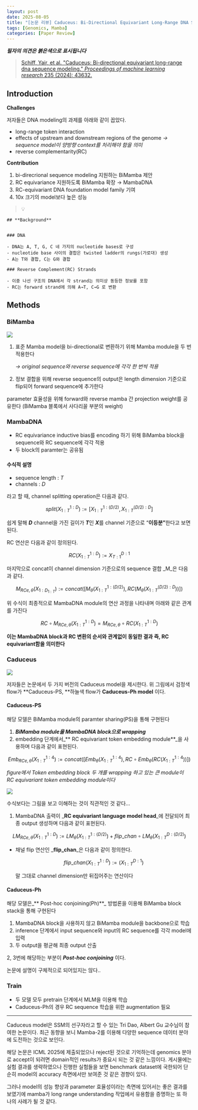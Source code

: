 ```yaml
---
layout: post
date: 2025-08-05
title: "[논문 리뷰] Caduceus: Bi-Directional Equivariant Long-Range DNA Sequence Modeling"
tags: [Genomics, Mamba]
categories: [Paper Review]
---
```


<span class="notion-red">_**필자의 의견은 붉은색으로 표시됩니다**_</span>


> [Schiff, Yair, et al. "Caduceus: Bi-directional equivariant long-range dna sequence modeling." ](https://pmc.ncbi.nlm.nih.gov/articles/PMC12189541/)[_Proceedings of machine learning research_](https://pmc.ncbi.nlm.nih.gov/articles/PMC12189541/)[ 235 (2024): 43632.](https://pmc.ncbi.nlm.nih.gov/articles/PMC12189541/)



## Introduction


**Challenges**


저자들은 DNA modeling의 과제를 아래와 같이 꼽았다.

- long-range token interaction
- effects of upstream and downstream regions of the genome 
_→ sequence model이 양방향 context를 처리해야 함을 의미_
- reverse complementarity(RC)

**Contribution**

1. bi-direcrional sequence modeling 지원하는 BiMamba 제안
1. RC equivariance 지원하도록 BiMamba 확장 → MambaDNA
1. RC-equivariant DNA foundation model family 기여
1. 10x 크기의 model보다 높은 성능

> 💡 


	## **Background**


	### DNA

	- DNA는 A, T, G, C 네 가지의 nucleotide bases로 구성
	- nucleotide base 사이의 결합은 twisted ladder의 rungs(가로대) 생성
	- A는 T와 결합, C는 G와 결합

	### Reverse Complement(RC) Strands

	- 이중 나선 구조의 DNA에서 각 strand는 의미상 동등한 정보를 포함
	- RC는 forward strand에 의해 A→T, C→G 로 변환


## Methods



### BiMamba


![](https://prod-files-secure.s3.us-west-2.amazonaws.com/542b861c-36a8-4051-84e5-8804b6728dba/2c247d59-7815-4980-99f0-8f0d21f445a7/image.png?X-Amz-Algorithm=AWS4-HMAC-SHA256&X-Amz-Content-Sha256=UNSIGNED-PAYLOAD&X-Amz-Credential=ASIAZI2LB466ZFXJS4LR%2F20250816%2Fus-west-2%2Fs3%2Faws4_request&X-Amz-Date=20250816T131904Z&X-Amz-Expires=3600&X-Amz-Security-Token=IQoJb3JpZ2luX2VjEC0aCXVzLXdlc3QtMiJGMEQCIFp7mNlV%2FJ3X8ZqVVuge4wjS%2FxhLiPfh%2FmQu%2FBVVxuH7AiBSpRxUF3TASB35VZGN4U9zAUoCwcIYdHit%2FDK5%2BRm1zCr%2FAwh2EAAaDDYzNzQyMzE4MzgwNSIMAta2bsQVNzdB3b8uKtwDMXOubKvCUtR%2BBq7QA50Fg%2FcAKvpFLkzPVLXmFFjETsRkbGuTfzIfgNb92TETSpx4MnenWFsPgBg4KJCIC4nXwAtzE8RFZD1kYhXUXWbeUopfqf1kBaig8qjJOH%2BxEPTIuPYBzpFjUo75Y3%2FoZBxKwmfiGm%2BBkGfH%2FvwEXxoWF10bd1rna5%2FnTlMLrVgzLAqYxZ4Shlw%2BFFfyC97%2Bw0pDVqorFWsP0lFmRHCTw7HcuZmA5FR%2BlcNBBlRvCjaUWXYyr9ZSULZz8erKxU8GqBXGf2mGrtEzm5ZT1MwrNKbi7BOCmurEo1tcZqVOC1ChV5mQy4fjsVQ6nTVoSSGdVHcX2fqyHaYfvkGDKT%2FcSLBfR8yA%2F9i%2Fkv5kW4IkPk5sWonWlohWFwYwygfajNWf9Snn1GV8ZFWWusEJy6OICgSw%2FeZZx6Yd6DsWY%2By50CjP3aiPfZpDsWz0XP5JXb8VAhXKoE6gE%2BB9RJbPnZ0Y05b1kR07ITVlaxqMwiTi%2BHy6nndKHmsgT8CzQAi2obmpSzxmr5si2IjeJAw114UmSJ0dfwTghlQwzZ84ogqqTSxzwhcPSxp4i3C%2FhfJ6ahepi47bvK7esAnsGDfGPf6hqoXB649R6ccZbmBkt4ezAj0whP6BxQY6pgFY%2FNbADBdWVn9FVTvpuN1GsmFoGoSRkSwAV%2F9sckQ%2BILoPytp%2B8Wpau%2FOtHP0r25X6Tjnmh7MyzPID8FsnD9H4aB2rya7UvowJs72kVe9Y3DyY5tguEee9XJdlNTGFjFkEs7LHkIFergkTBkmfiQRr%2FZaOa%2BOioRtUAy%2FDqRpoDAaBy1o85Hw%2FZTg%2F6ZnRrgyKYm0i3hFJn4IlHFk1xuGJ689NxdZW&X-Amz-Signature=2eb182b377e9c11989d4a32629155a4da9eb4ee25688ba84d1bf7628675d63d1&X-Amz-SignedHeaders=host&x-amz-checksum-mode=ENABLED&x-id=GetObject)

1. 표준 Mamba model을 bi-directional로 변환하기 위해 Mamba module을 두 번 적용한다

	_→ original sequence와 reverse sequence에 각각 한 번씩 적용_

1. 정보 결합을 위해 reverse sequence의 output은 length dimension 기준으로 flip되어 forward sequence에 추가한다

parameter 효율성을 위해 forward와 reverse mamba 간 projection weight를 공유한다 (BiMamba 블록에서 사다리꼴 부분의 weight)



### MambaDNA

- RC equivariance inductive bias를 encoding 하기 위해 BiMamba block을 sequence와 RC sequence에 각각 적용
- 두 block의 paramter는 공유됨


#### 수식적 설명

- sequence length : _T_
- channels : _D_

라고 할 때,  channel splitting operation은 다음과 같다.


$$
split(X^{1:D}_{1:T}):=[X^{1:(D/2)}_{1:T},X^{(D/2):D}_{1:T}]
$$


<span class="notion-red">쉽게 말해 </span><span class="notion-red">_**D**_</span><span class="notion-red"> channel을 가진 길이가 </span><span class="notion-red">_**T**_</span><span class="notion-red">인 </span><span class="notion-red">_**X**_</span><span class="notion-red">를 channel 기준으로 “</span><span class="notion-red">**이등분”**</span><span class="notion-red">한다고 보면 된다.</span>


RC 연산은 다음과 같이 정의된다.


$$
RC(X^{1:D}_{1:T}):=X^{D:1}_{T:1}
$$


마지막으로 concat이 channel dimension 기준으로의 sequence 결합 _M_은 다음과 같다.


$$
M_{RCe,\theta}(X_{1:D_{1:T}}):=concat([M_{\theta}(X^{1:(D/2)}_{1:T}),RC(M_{\theta}(X^{(D/2):D}_{1:T}))])
$$


위 수식이 최종적으로 MambaDNA module의 연산 과정을 나타내며 아래와 같은 관계를 가진다


$$
RC\circ M_{RCe,\theta}(X^{1:D}_{1:T}) = M_{RCe,\theta} \circ RC(X^{1:D}_{1:T})
$$


**이는 MambaDNA block과 RC 변환의 순서와 관계없이 동일한 결과 즉, RC equivariant함을 의미한다**



### Caduceus


![](https://prod-files-secure.s3.us-west-2.amazonaws.com/542b861c-36a8-4051-84e5-8804b6728dba/f94a60d7-8145-473b-aef9-7c68d3ec604a/image.png?X-Amz-Algorithm=AWS4-HMAC-SHA256&X-Amz-Content-Sha256=UNSIGNED-PAYLOAD&X-Amz-Credential=ASIAZI2LB466ZFXJS4LR%2F20250816%2Fus-west-2%2Fs3%2Faws4_request&X-Amz-Date=20250816T131904Z&X-Amz-Expires=3600&X-Amz-Security-Token=IQoJb3JpZ2luX2VjEC0aCXVzLXdlc3QtMiJGMEQCIFp7mNlV%2FJ3X8ZqVVuge4wjS%2FxhLiPfh%2FmQu%2FBVVxuH7AiBSpRxUF3TASB35VZGN4U9zAUoCwcIYdHit%2FDK5%2BRm1zCr%2FAwh2EAAaDDYzNzQyMzE4MzgwNSIMAta2bsQVNzdB3b8uKtwDMXOubKvCUtR%2BBq7QA50Fg%2FcAKvpFLkzPVLXmFFjETsRkbGuTfzIfgNb92TETSpx4MnenWFsPgBg4KJCIC4nXwAtzE8RFZD1kYhXUXWbeUopfqf1kBaig8qjJOH%2BxEPTIuPYBzpFjUo75Y3%2FoZBxKwmfiGm%2BBkGfH%2FvwEXxoWF10bd1rna5%2FnTlMLrVgzLAqYxZ4Shlw%2BFFfyC97%2Bw0pDVqorFWsP0lFmRHCTw7HcuZmA5FR%2BlcNBBlRvCjaUWXYyr9ZSULZz8erKxU8GqBXGf2mGrtEzm5ZT1MwrNKbi7BOCmurEo1tcZqVOC1ChV5mQy4fjsVQ6nTVoSSGdVHcX2fqyHaYfvkGDKT%2FcSLBfR8yA%2F9i%2Fkv5kW4IkPk5sWonWlohWFwYwygfajNWf9Snn1GV8ZFWWusEJy6OICgSw%2FeZZx6Yd6DsWY%2By50CjP3aiPfZpDsWz0XP5JXb8VAhXKoE6gE%2BB9RJbPnZ0Y05b1kR07ITVlaxqMwiTi%2BHy6nndKHmsgT8CzQAi2obmpSzxmr5si2IjeJAw114UmSJ0dfwTghlQwzZ84ogqqTSxzwhcPSxp4i3C%2FhfJ6ahepi47bvK7esAnsGDfGPf6hqoXB649R6ccZbmBkt4ezAj0whP6BxQY6pgFY%2FNbADBdWVn9FVTvpuN1GsmFoGoSRkSwAV%2F9sckQ%2BILoPytp%2B8Wpau%2FOtHP0r25X6Tjnmh7MyzPID8FsnD9H4aB2rya7UvowJs72kVe9Y3DyY5tguEee9XJdlNTGFjFkEs7LHkIFergkTBkmfiQRr%2FZaOa%2BOioRtUAy%2FDqRpoDAaBy1o85Hw%2FZTg%2F6ZnRrgyKYm0i3hFJn4IlHFk1xuGJ689NxdZW&X-Amz-Signature=494d8f9c55f3c8a816c0768fb624e81c0f1f00136f897c21ab0dc6a2359b80db&X-Amz-SignedHeaders=host&x-amz-checksum-mode=ENABLED&x-id=GetObject)


저자들은 논문에서 두 가지 버전의 Caduceus model을 제시한다. 위 그림에서 검정색 flow가 **Caduceus-PS, **하늘색 flow가 **Caduceus-Ph model** 이다.



#### Caduceus-PS


해당 모델은 BiMamba module의 paramter sharing(PS)을 통해 구현된다

1. _**BiMamba module을 MambaDNA block으로 wrapping**_
1. embedding 단계에서_** RC equivariant token embedding module**_을 사용하며 다음과 같이 표현된다.

$$
Emb_{RCe,\theta}(X^{1:4}_{1:T}):=concat([Emb_{\theta}(X^{1:4}_{1:T}),RC \circ Emb_{\theta}(RC(X^{1:4}_{1:T}))])
$$


_figure에서 Token embedding block 두 개를 wrapping 하고 있는 큰 module이 RC equivariant token embedding module이다_


![](https://prod-files-secure.s3.us-west-2.amazonaws.com/542b861c-36a8-4051-84e5-8804b6728dba/b175e4da-71eb-4e91-8c23-a06dabe673c9/image.png?X-Amz-Algorithm=AWS4-HMAC-SHA256&X-Amz-Content-Sha256=UNSIGNED-PAYLOAD&X-Amz-Credential=ASIAZI2LB466ZFXJS4LR%2F20250816%2Fus-west-2%2Fs3%2Faws4_request&X-Amz-Date=20250816T131904Z&X-Amz-Expires=3600&X-Amz-Security-Token=IQoJb3JpZ2luX2VjEC0aCXVzLXdlc3QtMiJGMEQCIFp7mNlV%2FJ3X8ZqVVuge4wjS%2FxhLiPfh%2FmQu%2FBVVxuH7AiBSpRxUF3TASB35VZGN4U9zAUoCwcIYdHit%2FDK5%2BRm1zCr%2FAwh2EAAaDDYzNzQyMzE4MzgwNSIMAta2bsQVNzdB3b8uKtwDMXOubKvCUtR%2BBq7QA50Fg%2FcAKvpFLkzPVLXmFFjETsRkbGuTfzIfgNb92TETSpx4MnenWFsPgBg4KJCIC4nXwAtzE8RFZD1kYhXUXWbeUopfqf1kBaig8qjJOH%2BxEPTIuPYBzpFjUo75Y3%2FoZBxKwmfiGm%2BBkGfH%2FvwEXxoWF10bd1rna5%2FnTlMLrVgzLAqYxZ4Shlw%2BFFfyC97%2Bw0pDVqorFWsP0lFmRHCTw7HcuZmA5FR%2BlcNBBlRvCjaUWXYyr9ZSULZz8erKxU8GqBXGf2mGrtEzm5ZT1MwrNKbi7BOCmurEo1tcZqVOC1ChV5mQy4fjsVQ6nTVoSSGdVHcX2fqyHaYfvkGDKT%2FcSLBfR8yA%2F9i%2Fkv5kW4IkPk5sWonWlohWFwYwygfajNWf9Snn1GV8ZFWWusEJy6OICgSw%2FeZZx6Yd6DsWY%2By50CjP3aiPfZpDsWz0XP5JXb8VAhXKoE6gE%2BB9RJbPnZ0Y05b1kR07ITVlaxqMwiTi%2BHy6nndKHmsgT8CzQAi2obmpSzxmr5si2IjeJAw114UmSJ0dfwTghlQwzZ84ogqqTSxzwhcPSxp4i3C%2FhfJ6ahepi47bvK7esAnsGDfGPf6hqoXB649R6ccZbmBkt4ezAj0whP6BxQY6pgFY%2FNbADBdWVn9FVTvpuN1GsmFoGoSRkSwAV%2F9sckQ%2BILoPytp%2B8Wpau%2FOtHP0r25X6Tjnmh7MyzPID8FsnD9H4aB2rya7UvowJs72kVe9Y3DyY5tguEee9XJdlNTGFjFkEs7LHkIFergkTBkmfiQRr%2FZaOa%2BOioRtUAy%2FDqRpoDAaBy1o85Hw%2FZTg%2F6ZnRrgyKYm0i3hFJn4IlHFk1xuGJ689NxdZW&X-Amz-Signature=1b76d570c01b2fa4c301b9a50c4f62405a83ac00626e86c46c7bcf48aba717c2&X-Amz-SignedHeaders=host&x-amz-checksum-mode=ENABLED&x-id=GetObject)


<span class="notion-red">수식보다는 그림을 보고 이해하는 것이 직관적인 것 같다…</span>

1. MambaDNA 출력이 _**RC equivariant language model head**_에 전달되어 최종 output 생성하며 다음과 같이 표현된다.

$$
LM_{RCe,\theta}(X^{1:D}_{1:T}):= LM_{\theta}(X^{1:(D/2)}_{1:T})+flip\_chan\circ LM_{\theta}(X^{D:(D/2)}_{1:T})
$$

- 채널 flip 연산인 _**flip\_chan**_은 다음과 같이 정의한다.

	$$
	flip\_chan(X^{1:D}_{1:T}):=(X^{D:1}_{1:T})
	$$


	말 그대로 channel dimension만 뒤집어주는 연산이다



#### Caduceus-Ph


해당 모델은_** Post-hoc conjoining(Ph)**_ 방법론을 이용해 BiMamba block stack을 통해 구현된다

1. MambaDNA block을 사용하지 않고 BiMamba module을 backbone으로 학습
1. inference 단계에서 input sequence와 input의 RC sequence를 각각 model에 입력
1. 두 output을 평균해 최종 output 산출

2, 3번에 해당하는 부분이 _**Post-hoc conjoining**_ 이다.


<span class="notion-red">논문에 설명이 구체적으로 되어있지는 않다..</span>



### Train

- 두 모델 모두 pretrain 단계에서 MLM을 이용해 학습
- Caduceus-Ph의 경우 RC sequence 학습을 위한 augmentation 필요

---


<span class="notion-red">Caduceus model은 SSM의 선구자라고 할 수 있는 Tri Dao, Albert Gu 교수님이 참여한 논문이다. 최근 동향을 보니 Mamba-2를 이용해 다양한 sequence 데이터 분야에 도전하는 것으로 보인다.</span>


<span class="notion-red">해당 논문은 ICML 2025에 제출되었으나 reject된 것으로 기억하는데 genomics 분야로 accept이 되려면 domain적인 results가 중요시 되는 것 같은 느낌이다. 게시물에는 실험 결과를 생략하였으나 진행한 실험들을 보면 benchmark dataset에 국한되어 단순히 model의 accuracy 측면에서만 보여준 것 같은 경향이 있다.</span>


<span class="notion-red">그러나 model의 성능 향상과 parameter 효율성이라는 측면에 있어서는 좋은 결과를 보였기에 mamba가 long range understanding 작업에서 유용함을 증명하는 또 하나의 사례가 될 것 같다.</span>

